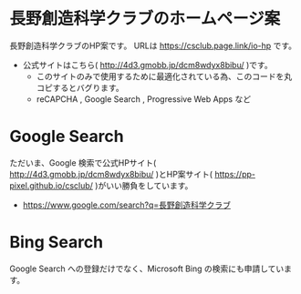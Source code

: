 # 長野創造科学クラブのホームページ案
長野創造科学クラブのHP案です。
  URLは https://csclub.page.link/io-hp です。
- 公式サイトはこちら( http://4d3.gmobb.jp/dcm8wdyx8bibu/ )です。
  - このサイトのみで使用するために最適化されている為、このコードを丸コピするとバグります。
   - reCAPCHA , Google Search , Progressive Web Apps など

# Google Search
ただいま、Google 検索で公式HPサイト( http://4d3.gmobb.jp/dcm8wdyx8bibu/ )とHP案サイト( https://pp-pixel.github.io/csclub/ )がいい勝負をしています。
- https://www.google.com/search?q=長野創造科学クラブ

# Bing Search
Google Search への登録だけでなく、Microsoft Bing の検索にも申請しています。
